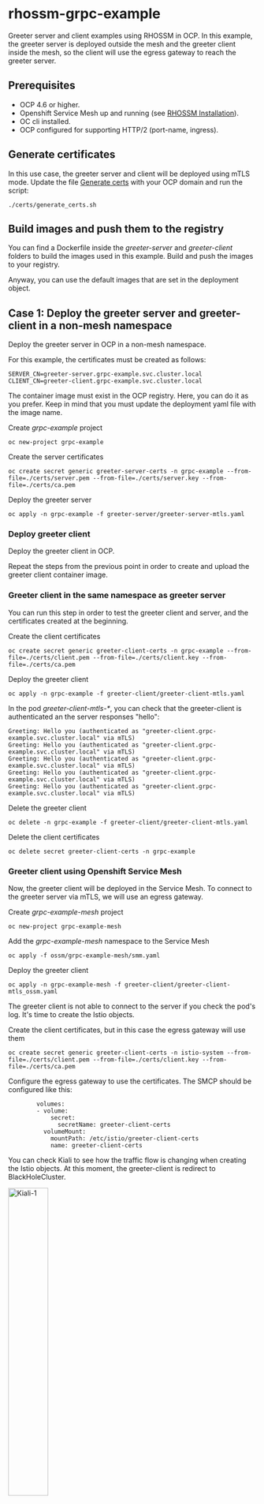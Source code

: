 # rhossm-grpc-example
Greeter server and client examples using RHOSSM in OCP. In this example, the greeter server is deployed outside the mesh and the greeter client inside the mesh, so the client will use the egress gateway to reach the greeter server.


## Prerequisites
 - OCP 4.6 or higher.
 - Openshift Service Mesh up and running (see [RHOSSM Installation](https://github.com/fperearodriguez/rhossm-installation)).
 - OC cli installed.
 - OCP configured for supporting HTTP/2 (port-name, ingress).


## Generate certificates
In this use case, the greeter server and client will be deployed using mTLS mode. Update the file [Generate certs](./certs/generate_certs.sh) with your OCP domain and run the script:

```
./certs/generate_certs.sh
```

## Build images and push them to the registry
You can find a Dockerfile inside the _greeter-server_ and _greeter-client_ folders to build the images used in this example. Build and push the images to your registry.

Anyway, you can use the default images that are set in the deployment object.
## Case 1: Deploy the greeter server and greeter-client in a non-mesh namespace
Deploy the greeter server in OCP in a non-mesh namespace.

For this example, the certificates must be created as follows:
```
SERVER_CN=greeter-server.grpc-example.svc.cluster.local
CLIENT_CN=greeter-client.grpc-example.svc.cluster.local
```

The container image must exist in the OCP registry. Here, you can do it as you prefer. Keep in mind that you must update the deployment yaml file with the image name.

Create _grpc-example_ project
```
oc new-project grpc-example
```

Create the server certificates
```
oc create secret generic greeter-server-certs -n grpc-example --from-file=./certs/server.pem --from-file=./certs/server.key --from-file=./certs/ca.pem
```

Deploy the greeter server
```
oc apply -n grpc-example -f greeter-server/greeter-server-mtls.yaml
```

### Deploy greeter client
Deploy the greeter client in OCP.

Repeat the steps from the previous point in order to create and upload the greeter client container image.

### Greeter client in the same namespace as greeter server
You can run this step in order to test the greeter client and server, and the certificates created at the beginning.

Create the client certificates
```
oc create secret generic greeter-client-certs -n grpc-example --from-file=./certs/client.pem --from-file=./certs/client.key --from-file=./certs/ca.pem
```

Deploy the greeter client
```
oc apply -n grpc-example -f greeter-client/greeter-client-mtls.yaml
```

In the pod _greeter-client-mtls-*_, you can check that the greeter-client is authenticated an the server responses "hello":
```
Greeting: Hello you (authenticated as "greeter-client.grpc-example.svc.cluster.local" via mTLS)
Greeting: Hello you (authenticated as "greeter-client.grpc-example.svc.cluster.local" via mTLS)
Greeting: Hello you (authenticated as "greeter-client.grpc-example.svc.cluster.local" via mTLS)
Greeting: Hello you (authenticated as "greeter-client.grpc-example.svc.cluster.local" via mTLS)
Greeting: Hello you (authenticated as "greeter-client.grpc-example.svc.cluster.local" via mTLS)
```

Delete the greeter client
```
oc delete -n grpc-example -f greeter-client/greeter-client-mtls.yaml
```

Delete the client certificates
```
oc delete secret greeter-client-certs -n grpc-example
```

### Greeter client using Openshift Service Mesh
Now, the greeter client will be deployed in the Service Mesh. To connect to the greeter server via mTLS, we will use an egress gateway.

Create _grpc-example-mesh_ project
```
oc new-project grpc-example-mesh
```

Add the _grpc-example-mesh_ namespace to the Service Mesh
```
oc apply -f ossm/grpc-example-mesh/smm.yaml
```

Deploy the greeter client
```
oc apply -n grpc-example-mesh -f greeter-client/greeter-client-mtls_ossm.yaml
```

The greeter client is not able to connect to the server if you check the pod's log. It's time to create the Istio objects.

Create the client certificates, but in this case the egress gateway will use them
```
oc create secret generic greeter-client-certs -n istio-system --from-file=./certs/client.pem --from-file=./certs/client.key --from-file=./certs/ca.pem
```

Configure the egress gateway to use the certificates. The SMCP should be configured like this:
```
        volumes:
        - volume:
            secret:
              secretName: greeter-client-certs
          volumeMount:
            mountPath: /etc/istio/greeter-client-certs
            name: greeter-client-certs
```

You can check Kiali to see how the traffic flow is changing when creating the Istio objects. At this moment, the greeter-client is redirect to BlackHoleCluster.

<img src="./ossm/images/1-greeter-client.png" alt="Kiali-1" width=40%>

Create the Virtual Service to route the traffic from the greeter-client app to the egress gateway K8S Service.
```
oc apply -f ossm/grpc-example-mesh/vs-greeter-server.yaml
```

Now, the greeter-client is redirect to the egress gateway K8S Service but it is not able to connect.

<img src="./ossm/images/2-greeter-client.png" alt="Kiali-2" width=40%>

Apply the Destination Rule to use ISTIO_MUTUAL tls negotiation between the greeter client app and the egress gateways K8S Service.
```
oc apply -f ossm/grpc-example-mesh/dr-greeter-server.yaml
```

The greeter-client is redirect to the egress gateway K8S Service and connecting using ISTIO_MUTUAL.

<img src="./ossm/images/3-greeter-client.png" alt="Kiali-3" width=40%>

Create the Virtual Service, Service Entry and Gateway in _istio-system_ namespace.
```
oc apply -f ossm/istio-system/gw-greeter-server.yaml
oc apply -f ossm/istio-system/se-greeter-server.yaml
oc apply -f ossm/istio-system/vs-greeter-server.yaml
```

At this point, the traffic is being redirected from the greeter-client app to the egress gateway, and then to the greeter-server. But, as you can see in Kiali, the greeter-client is still unable to connect.

<img src="./ossm/images/4-greeter-client.png" alt="Kiali-4" width=30%>

In Kiali we can see that the GRPC code is 14 and the message "Check DestinationRule or VirtualService)

<img src="./ossm/images/5-greeter-client.png" alt="Kiali-5" width=20%>

Apply the Destination Rule to use the greeter-client certificates in the egress gateway.
```
oc apply -f ossm/istio-system/dr-greeter-server.yaml
```

Finally, the greeter-client is able to connect to the greeter-server using the egress gateway.

<img src="./ossm/images/6-greeter-client.png" alt="Kiali-5" width=40%>

In the pod _greeter-client-mtls-*_, you can check that the greeter-client is authenticated an the server responses "hello" again:
```
Greeting: Hello you (authenticated as "greeter-client.grpc-example.svc.cluster.local" via mTLS)
Greeting: Hello you (authenticated as "greeter-client.grpc-example.svc.cluster.local" via mTLS)
Greeting: Hello you (authenticated as "greeter-client.grpc-example.svc.cluster.local" via mTLS)
```


## Case 2: Deploy the greeter server in mesh-2 and the greeter client in mesh-1

For this case, a new greeter-client (mesh-1) and greeter-server (mesh-2) will be deployed.

To deploy another Service Mesh in the cluster, visit this [repository](https://github.com/fperearodriguez/rhossm-installation#adding-a-new-ossm-to-the-openshift-cluster).

Once the new OSSM is created in the OCP cluster, it is time to deploy the new greeter server which will be exposed over the Ingress Gateway.

Create the _grpc-server_ namespace
```
oc new-project grpc-server
```

Create the new certificates for this greeter server.

Create the server certificates in _istio-system-pre_ namespace
```
oc create secret generic greeter-server-certs -n istio-system-pre --from-file=tls.crt=./certs-pre/server.pem --from-file=tls.key=./certs-pre/server.key --from-file=ca.crt=./certs-pre/ca.pem
```

Deploy the greeter server
```
oc apply -n grpc-server -f greeter-server/greeter-server-mtls_ossm.yaml
```

Create the OCP route
```
oc apply -n istio-system-pre -f ossm/istio-system-pre/route-greeter-server.yaml
```

Create the Gateway, Virtual Service and Destination Rule
```
oc apply -n istio-system-pre -f ossm/istio-system-pre/gw-default-ingress.yaml
oc apply -n grpc-server -f ossm/grpc-server-pre/
```

### Connect a new greeter client deployed in mesh-1 to the greeter-server deployed in mesh-2
Deploy the new greeter client
```
oc apply -n grpc-example-mesh -f greeter-client/greeter-client-mtls_ossm-mesh2.yaml
```

Create the client certificates, the egress gateway will use them:
```
oc create secret generic greeter-client-certs-mesh2 -n istio-system --from-file=./certs-pre/client.pem --from-file=./certs-pre/client.key --from-file=./certs-pre/ca.pem
```

Configure the egress gateway to use the certificates. The SMCP should be configured like this:
```
        volumes:
        - volume:
            secret:
              secretName: greeter-client-certs-mesh2
          volumeMount:
            mountPath: /etc/istio/greeter-client-certs-mesh2
            name: greeter-client-certs-mesh1
```

Create the Virtual Service to route the traffic from the new greeter-client app to the egress gateway K8S Service.
```
oc apply -f ossm/grpc-example-mesh/vs-greeter-server-mesh2.yaml
```

Apply the Destination Rule to use ISTIO_MUTUAL tls negotiation between the new greeter client app and the egress gateways K8S Service.
```
oc apply -f ossm/grpc-example-mesh/dr-greeter-server-mesh2.yaml
```

The new greeter-client is redirect to the egress gateway K8S Service and connecting using ISTIO_MUTUAL.

Create the Virtual Service, Service Entry and Gateway in _istio-system_ namespace.
```
oc apply -f ossm/istio-system/gw-greeter-server.yaml
oc apply -f ossm/istio-system/se-greeter-server-mesh2.yaml
oc apply -f ossm/istio-system/vs-greeter-server-mesh2.yaml
oc apply -f ossm/istio-system/dr-greeter-server-mesh2.yaml
```